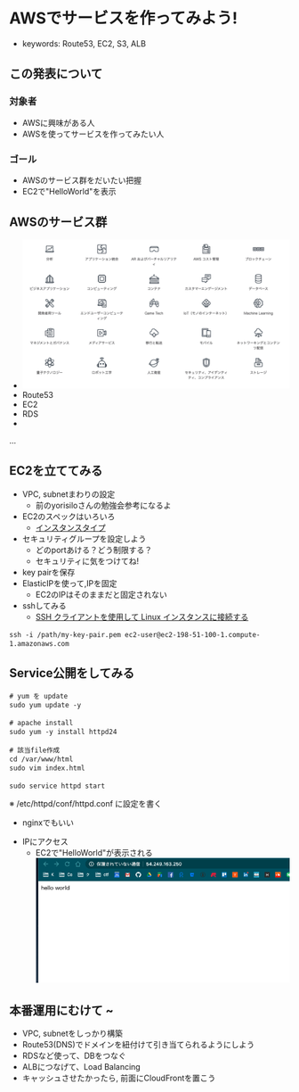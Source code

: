 # AWSでサービスを作ってみよう!
- keywords: Route53, EC2, S3, ALB

## この発表について
### 対象者
  - AWSに興味がある人
  - AWSを使ってサービスを作ってみたい人

### ゴール
- AWSのサービス群をだいたい把握
- EC2で"HelloWorld"を表示

## AWSのサービス群
- ![aws services](https://github.com/coworker-jp/aws-sample/blob/master/step1/img/services.png?raw=true)
- Route53
- EC2
- RDS
- 
...


## EC2を立ててみる
- VPC, subnetまわりの設定
  - 前のyorisiloさんの勉強会参考になるよ
- EC2のスペックはいろいろ
  - [インスタンスタイプ](https://aws.amazon.com/jp/ec2/instance-types/)
- セキュリティグループを設定しよう
  - どのportあける？どう制限する？
  - セキュリティに気をつけてね!
- key pairを保存
- ElasticIPを使って,IPを固定
  - EC2のIPはそのままだと固定されない
- sshしてみる
    - [SSH クライアントを使用して Linux インスタンスに接続する](https://docs.aws.amazon.com/ja_jp/AWSEC2/latest/UserGuide/AccessingInstancesLinux.html)

``` ssh
ssh -i /path/my-key-pair.pem ec2-user@ec2-198-51-100-1.compute-1.amazonaws.com
```

## Service公開をしてみる
```
# yum を update
sudo yum update -y

# apache install
sudo yum -y install httpd24

# 該当file作成
cd /var/www/html
sudo vim index.html

sudo service httpd start
```

※ /etc/httpd/conf/httpd.conf に設定を書く
* nginxでもいい

- IPにアクセス
  - EC2で"HelloWorld"が表示される
![helloworld](https://github.com/coworker-jp/aws-sample/blob/master/step1/img/helloworkd.png?raw=true)


## 本番運用にむけて ~ 
- VPC, subnetをしっかり構築
- Route53(DNS)でドメインを紐付けて引き当てられるようにしよう
- RDSなど使って、DBをつなぐ
- ALBにつなげて、Load Balancing
- キャッシュさせたかったら, 前面にCloudFrontを置こう


